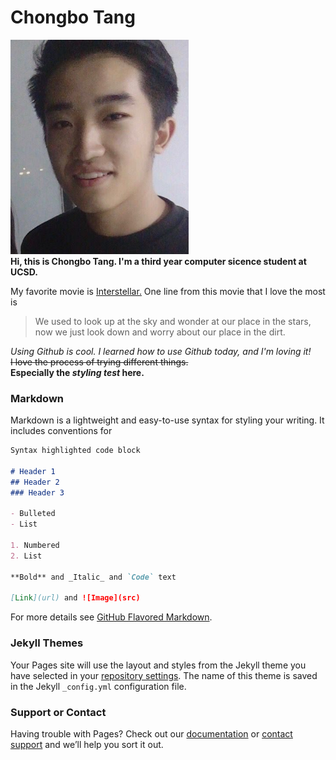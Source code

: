# Chongbo Tang
<img src="https://github.com/tangcb26/cse100LabOne/blob/main/myphoto/myphoto.jpg" width="285" height="343"> <br/>
**Hi, this is Chongbo Tang. I'm a third year computer sicence student at UCSD.** <br/> 

My favorite movie is [Interstellar.](https://www.imdb.com/title/tt0816692/)
One line from this movie that I love the most is 
> We used to look up at the sky and wonder at our place in the stars, now we just look down and worry about our place in the dirt.

*Using Github is cool. I learned how to use Github today, and I'm loving it!* <br/>
~~I love the process of trying different things.~~ <br/>
**Especially the _styling test_ here.** <br/>





### Markdown

Markdown is a lightweight and easy-to-use syntax for styling your writing. It includes conventions for

```markdown
Syntax highlighted code block

# Header 1
## Header 2
### Header 3

- Bulleted
- List

1. Numbered
2. List

**Bold** and _Italic_ and `Code` text

[Link](url) and ![Image](src)
```

For more details see [GitHub Flavored Markdown](https://guides.github.com/features/mastering-markdown/).

### Jekyll Themes

Your Pages site will use the layout and styles from the Jekyll theme you have selected in your [repository settings](https://github.com/tangcb26/tangcb26.github.io/settings). The name of this theme is saved in the Jekyll `_config.yml` configuration file.

### Support or Contact

Having trouble with Pages? Check out our [documentation](https://docs.github.com/categories/github-pages-basics/) or [contact support](https://support.github.com/contact) and we’ll help you sort it out.
